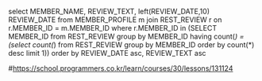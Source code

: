 select MEMBER_NAME, REVIEW_TEXT, left(REVIEW_DATE,10) REVIEW_DATE from MEMBER_PROFILE m
join REST_REVIEW r on r.MEMBER_ID = m.MEMBER_ID
where r.MEMBER_ID in (SELECT MEMBER_ID from REST_REVIEW 
group by MEMBER_ID having count(*) = 
(select count(*) from REST_REVIEW group by MEMBER_ID order by count(*) desc limit 1))
order by REVIEW_DATE asc, REVIEW_TEXT asc

#https://school.programmers.co.kr/learn/courses/30/lessons/131124
